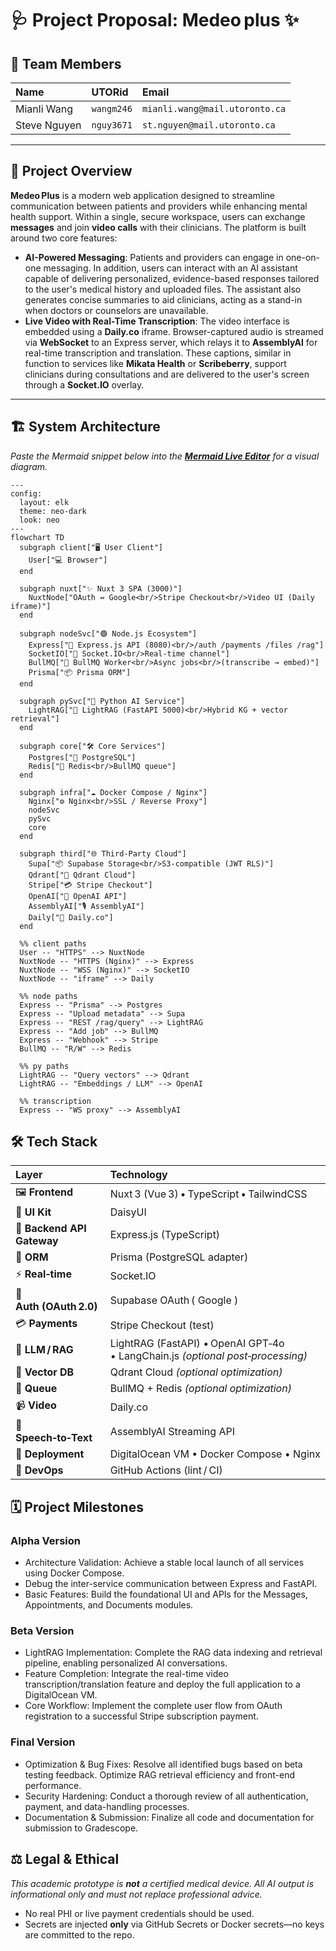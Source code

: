 # 🩺 Project Proposal: Medeo plus ✨

## 👥 Team Members

| Name | UTORid | Email |
| :--- | :--- | :--- |
| Mianli Wang | `wangm246` | `mianli.wang@mail.utoronto.ca` |
| Steve Nguyen | `nguy3671` | `st.nguyen@mail.utoronto.ca` |

---

## 🚀 Project Overview

**Medeo Plus** is a modern web application designed to streamline communication between patients and providers while enhancing mental health support. Within a single, secure workspace, users can exchange **messages** and join **video calls** with their clinicians. The platform is built around two core features:

- **AI-Powered Messaging**: Patients and providers can engage in one-on-one messaging. In addition, users can interact with an AI assistant capable of delivering personalized, evidence-based responses tailored to the user's medical history and uploaded files. The assistant also generates concise summaries to aid clinicians, acting as a stand-in when doctors or counselors are unavailable.
- **Live Video with Real-Time Transcription**: The video interface is embedded using a **Daily.co** iframe. Browser-captured audio is streamed via **WebSocket** to an Express server, which relays it to **AssemblyAI** for real-time transcription and translation. These captions, similar in function to services like **Mikata Health** or **Scribeberry**, support clinicians during consultations and are delivered to the user's screen through a **Socket.IO** overlay.
  
---

## 🏗️ System Architecture

*Paste the Mermaid snippet below into the [**Mermaid Live Editor**](https://mermaid.live) for a visual diagram.*

```mermaid
---
config:
  layout: elk
  theme: neo-dark
  look: neo
---
flowchart TD
  subgraph client["🖥️ User Client"]
    User["💻 Browser"]
  end

  subgraph nuxt["✨ Nuxt 3 SPA (3000)"]
    NuxtNode["OAuth ↔️ Google<br/>Stripe Checkout<br/>Video UI (Daily iframe)"]
  end

  subgraph nodeSvc["🟢 Node.js Ecosystem"]
    Express["🚀 Express.js API (8080)<br/>/auth /payments /files /rag"]
    SocketIO["🔌 Socket.IO<br/>Real‑time channel"]
    BullMQ["🐎 BullMQ Worker<br/>Async jobs<br/>(transcribe → embed)"]
    Prisma["📦 Prisma ORM"]
  end

  subgraph pySvc["🐍 Python AI Service"]
    LightRAG["🧠 LightRAG (FastAPI 5000)<br/>Hybrid KG + vector retrieval"]
  end

  subgraph core["🛠️ Core Services"]
    Postgres["🐘 PostgreSQL"]
    Redis["🧰 Redis<br/>BullMQ queue"]
  end

  subgraph infra["☁️ Docker Compose / Nginx"]
    Nginx["⚙️ Nginx<br/>SSL / Reverse Proxy"]
    nodeSvc
    pySvc
    core
  end

  subgraph third["🌐 Third‑Party Cloud"]
    Supa["📦 Supabase Storage<br/>S3‑compatible (JWT RLS)"]
    Qdrant["🧠 Qdrant Cloud"]
    Stripe["💳 Stripe Checkout"]
    OpenAI["🤖 OpenAI API"]
    AssemblyAI["🎙️ AssemblyAI"]
    Daily["🎥 Daily.co"]
  end

  %% client paths
  User -- "HTTPS" --> NuxtNode
  NuxtNode -- "HTTPS (Nginx)" --> Express
  NuxtNode -- "WSS (Nginx)" --> SocketIO
  NuxtNode -- "iframe" --> Daily

  %% node paths
  Express -- "Prisma" --> Postgres
  Express -- "Upload metadata" --> Supa
  Express -- "REST /rag/query" --> LightRAG
  Express -- "Add job" --> BullMQ
  Express -- "Webhook" --> Stripe
  BullMQ -- "R/W" --> Redis

  %% py paths
  LightRAG -- "Query vectors" --> Qdrant
  LightRAG -- "Embeddings / LLM" --> OpenAI

  %% transcription
  Express -- "WS proxy" --> AssemblyAI
````



## 🛠️ Tech Stack

| Layer                      | Technology                                                                     |
| :------------------------- | :----------------------------------------------------------------------------- |
| 🖼️ **Frontend**           | Nuxt 3 (Vue 3) • TypeScript • TailwindCSS                                      |
| 🎨 **UI Kit**              | DaisyUI                                                                        |
| 🚪 **Backend API Gateway** | Express.js (TypeScript)                                                        |
| 💾 **ORM**                 | Prisma (PostgreSQL adapter)                                                    |
| ⚡ **Real‑time**            | Socket.IO                                                                      |
| 🔐 **Auth (OAuth 2.0)**    | Supabase OAuth ( Google )                                                      |
| 💳 **Payments**            | Stripe Checkout (test)                                                         |
| 🧠 **LLM / RAG**           | LightRAG (FastAPI) • OpenAI GPT‑4o • LangChain.js *(optional post‑processing)* |
| 🌌 **Vector DB**           | Qdrant Cloud *(optional optimization)*                                         |
| 🔄 **Queue**               | BullMQ + Redis *(optional optimization)*                                       |
| 📹 **Video**               | Daily.co                                                                       |
| 🎤 **Speech‑to‑Text**      | AssemblyAI Streaming API                                                       |
| 🐳 **Deployment**          | DigitalOcean VM • Docker Compose • Nginx                                       |
| 🚀 **DevOps**              | GitHub Actions (lint / CI)                                                     |



## 🗓️ Project Milestones
### Alpha Version

  * Architecture Validation: Achieve a stable local launch of all services using Docker Compose. 
  * Debug the inter-service communication between Express and FastAPI.
  * Basic Features: Build the foundational UI and APIs for the Messages, Appointments, and Documents modules.

### Beta Version

  * LightRAG Implementation: Complete the RAG data indexing and retrieval pipeline, enabling personalized AI conversations.
  * Feature Completion: Integrate the real-time video transcription/translation feature and deploy the full application to a DigitalOcean VM.
  * Core Workflow: Implement the complete user flow from OAuth registration to a successful Stripe subscription payment.
    
### Final Version

  * Optimization & Bug Fixes: Resolve all identified bugs based on beta testing feedback. Optimize RAG retrieval efficiency and front-end performance.
  * Security Hardening: Conduct a thorough review of all authentication, payment, and data-handling processes.
  * Documentation & Submission: Finalize all code and documentation for submission to Gradescope.


## ⚖️ Legal & Ethical

*This academic prototype is **not** a certified medical device. All AI output is informational only and must not replace professional advice.*

* No real PHI or live payment credentials should be used.
* Secrets are injected **only** via GitHub Secrets or Docker secrets—no keys are committed to the repo.

